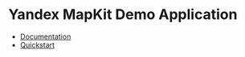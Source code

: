 # Yandex MapKit Demo Application

* [Documentation](https://tech.yandex.ru/mapkit/doc/3.x/concepts/about-docpage/)
* [Quickstart](https://tech.yandex.ru/mapkit/doc/3.x/concepts/ios/quickstart-docpage/)
